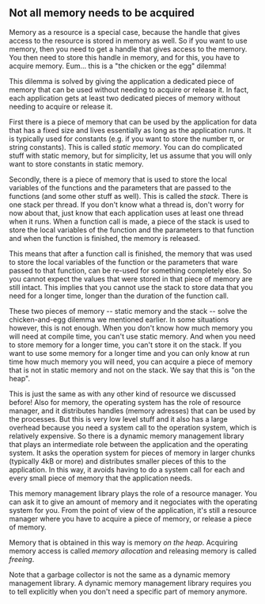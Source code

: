 Not all memory needs to be acquired
-----------------------------------

Memory as a resource is a special case, because the handle that gives access
to the resource is stored in memory as well.
So if you want to use memory, then you need to get a handle that gives access to the memory.
You then need to store this handle in memory, and for this, you have to acquire memory.
Eum... this is a "the chicken or the egg" dilemma!

This dilemma is solved by giving the application a dedicated piece of
memory that can be used without needing to acquire or release it.
In fact, each application gets at least two dedicated pieces of memory without
needing to acquire or release it.

First there is a piece of memory that can be used by the application for data
that has a fixed size and lives essentially as long as the application runs.
It is typically used for constants (e.g. if you want to store the number π, 
or string constants). This is called _static memory_.
You can do complicated stuff with static memory, but for simplicity, let us
assume that you will only want to store constants in static memory.

Secondly, there is a piece of memory that is used to store the local variables
of the functions and the parameters that are passed to the functions 
(and some other stuff as well). 
This is called the _stack_.
There is one stack per thread.
If you don't know what a thread is, don't worry for now about that, just 
know that each application uses at least one thread when it runs.
When a function call is made, a piece of the stack is used to store the local
variables of the function and the parameters to that function and when the function
is finished, the memory is released.

This means that after a function call is finished, the memory that was used to
store the local variables of the function or the parameters that ware passed to
that function, can be re-used for something completely else.
So you cannot expect the values that were stored in that piece of memory are
still intact. This implies that you cannot use the stack to store data that you
need for a longer time, longer than the duration of the function call. 

These two pieces of memory -- static memory and the stack -- solve the
chicken-and-egg dilemma we mentioned earlier.
In some situations however, this is not enough. 
When you don't know how much memory you will need at compile time, you can't use
static memory. 
And when you need to store memory for a longer time, you can't store it on
the stack.
If you want to use some memory for a longer time and you can only know at run
time how much memory you will need, you can acquire a piece of memory that is
not in static memory and not on the stack.
We say that this is "on the heap".

This is just the same as with any other kind of resource we discussed before!
Also for memory, the operating system has the role of resource manager, and it
distributes handles (memory adresses) that can be used by the processes.
But this is very low level stuff and it also has a large overhead because 
you need a system call to the operation system, which is relatively expensive.
So there is a dynamic memory management library that plays an intermediate role
between the application and the operating system. It asks the operation system
for pieces of memory in larger chunks (typically 4kB or more) and distributes
smaller pieces of this to the application. In this way, it avoids having to do
a system call for each and every small piece of memory that the application
needs.

This memory management library plays the role of a resource manager.
You can ask it to give an amount of memory and it negociates with the operating
system for you.
From the point of view of the application, it's still a resource manager where
you have to acquire a piece of memory, or release a piece of memory.

Memory that is obtained in this way is memory _on the heap_.
Acquiring memory access is called _memory allocation_ and releasing memory is called _freeing_.

Note that a garbage collector is not the same as a dynamic memory management 
library.
A dynamic memory management library requires you to tell explicitly
when you don't need a specific part of memory anymore.

